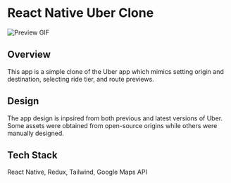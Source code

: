 # React Native Uber Clone

![Preview GIF](./assets/react-native-uber-clone.gif)

## Overview

This app is a simple clone of the Uber app which mimics setting origin and destination, selecting ride tier, and route previews.

## Design

The app design is inpsired from both previous and latest versions of Uber. Some assets were obtained from open-source origins while others were manually designed.

## Tech Stack

React Native, Redux, Tailwind, Google Maps API
